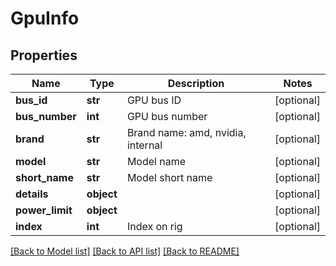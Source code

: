 # GpuInfo

## Properties
Name | Type | Description | Notes
------------ | ------------- | ------------- | -------------
**bus_id** | **str** | GPU bus ID | [optional] 
**bus_number** | **int** | GPU bus number | [optional] 
**brand** | **str** | Brand name: amd, nvidia, internal | [optional] 
**model** | **str** | Model name | [optional] 
**short_name** | **str** | Model short name | [optional] 
**details** | **object** |  | [optional] 
**power_limit** | **object** |  | [optional] 
**index** | **int** | Index on rig | [optional] 

[[Back to Model list]](../README.md#documentation-for-models) [[Back to API list]](../README.md#documentation-for-api-endpoints) [[Back to README]](../README.md)


